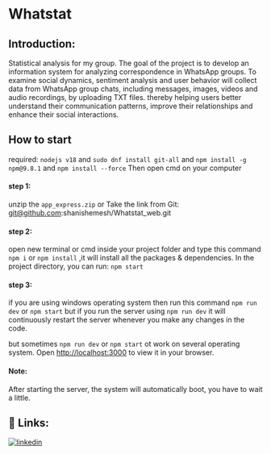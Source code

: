 # Whatstat

## Introduction:
Statistical analysis for my group.
The goal of the project is to develop an information system for analyzing correspondence in WhatsApp groups.
To examine social dynamics, sentiment analysis and user behavior will collect data from WhatsApp group chats, including messages, images, videos and audio recordings, by uploading TXT files.
thereby helping users better understand their communication patterns, improve their relationships and enhance their social interactions.

## How to start 

required: `nodejs v18` and `sudo dnf install git-all` and `npm install -g npm@9.8.1` and `npm install --force`
Then open cmd on your computer

#### step 1:
unzip the `app_express.zip` or Take the link from Git: git@github.com:shanishemesh/Whatstat_web.git

#### step 2:
open new terminal or cmd inside your project folder and type this command `npm i` or `npm install` ,it will install all the packages & dependencies.
In the project directory, you can run: `npm start`

#### step 3:
if you are using windows operating system then run this command `npm run dev` or `npm start` but if you run the server using `npm run dev` it will continuously restart the server whenever you make any changes in the code.

but sometimes `npm run dev`  or `npm start` ot work on several operating system.
Open [http://localhost:3000](http://localhost:3000) to view it in your browser.

#### Note:
After starting the server, the system will automatically boot, you have to wait a little.

## 🔗 Links:
[![linkedin](https://img.shields.io/badge/linkedin-0A66C2?style=for-the-badge&logo=linkedin&logoColor=white)](https://www.linkedin.com/in/shani-shemesh-547396242)
